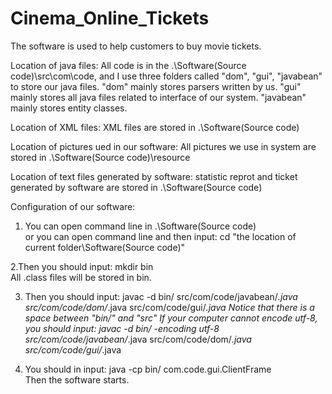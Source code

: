 # Cinema_Online_Tickets
The software is used to help customers to buy movie tickets. 

Location of java files:
All code is in the .\Software(Source code)\src\com\code, and I use three folders called "dom", "gui", "javabean" to store our java files.
"dom" mainly stores parsers written by us. 
"gui" mainly stores all java files related to interface of our system. 
"javabean" mainly stores entity classes.

Location of XML files:
XML files are stored in .\Software(Source code)

Location of pictures ued in our software:
All pictures we use in system are stored in .\Software(Source code)\resource 

Location of text files generated by software:
statistic reprot and ticket generated by software are stored in .\Software(Source code)

Configuration of our software:

1. You can open command line in .\Software(Source code)        
or you can open command line and then input:  cd "the location of current folder\Software(Source code)"

2.Then you should input: mkdir bin                    
All .class files will be stored in bin.

3. Then you should input: javac -d bin/ src/com/code/javabean/*.java src/com/code/dom/*.java src/com/code/gui/*.java
Notice that there is a space between "bin/" and "src"
If your computer cannot encode utf-8, you should input: javac -d bin/ -encoding utf-8 src/com/code/javabean/*.java src/com/code/dom/*.java src/com/code/gui/*.java

4. You should in input: java -cp bin/ com.code.gui.ClientFrame           
Then the software starts.



